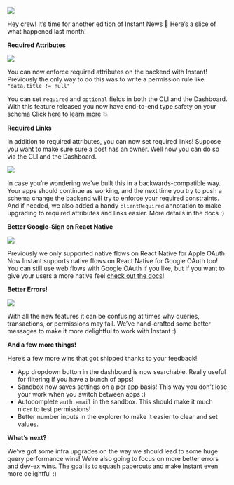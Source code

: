 ![](https://www.instantdb.com/img/emails/apr2025/s_DF8F10A9009F2A236BC7D07C4EC05DDA50E4FB82F40AA98593D3B98A1A7EA3DC_1730238267270_instant_header.png)

Hey crew! It’s time for another edition of Instant News 🙂 Here’s a slice of what happened last month!

**Required Attributes**

![](https://www.instantdb.com/img/emails/apr2025/s_A8BCE826E2D24A59DDDF978FF919F212AA1BA53C7F2773B4B244E2F70CDD846A_1746560354137_image.png)

You can now enforce required attributes on the backend with Instant! Previously the only way to do this was to write a permission rule like `"data.title != null"`

You can set `required` and `optional` fields in both the CLI and the Dashboard. With this feature released you now have end-to-end type safety on your schema Click [here to learn more](https://www.instantdb.com/docs/modeling-data#required-constraints) 💥

**Required Links**

In addition to required attributes, you can now set required links! Suppose you want to make sure sure a post has an owner. Well now you can do so via the CLI and the Dashboard.

![](https://www.instantdb.com/img/emails/apr2025/s_D5033FA557FFFE14A26ED3674BAE74F345ABE2D9051159D5B3634332C24375B3_1746466781941_CleanShot+2025-05-05+at+10.39.092x.png)

In case you’re wondering we’ve built this in a backwards-compatible way. Your apps should continue as working, and the next time you try to push a schema change the backend will try to enforce your required constraints. And if needed, we also added a handy `clientRequired` annotation to make upgrading to required attributes and links easier. More details in the docs :)

**Better Google-Sign on React Native**

![](https://www.instantdb.com/img/emails/apr2025/s_A8BCE826E2D24A59DDDF978FF919F212AA1BA53C7F2773B4B244E2F70CDD846A_1746564212953_better-oauth.png)

Previously we only supported native flows on React Native for Apple OAuth. Now Instant supports native flows on React Native for Google OAuth too! You can still use web flows with Google OAuth if you like, but if you want to give your users a more native feel [check out the docs](https://www.instantdb.com/docs/auth/google-oauth?method=rn-native)!

**Better Errors!**

![](https://www.instantdb.com/img/emails/apr2025/s_A8BCE826E2D24A59DDDF978FF919F212AA1BA53C7F2773B4B244E2F70CDD846A_1746560157623_image.png)

With all the new features it can be confusing at times why queries, transactions, or permissions may fail. We’ve hand-crafted some better messages to make it more delightful to work with Instant :)

**And a few more things!**

Here’s a few more wins that got shipped thanks to your feedback!

- App dropdown button in the dashboard is now searchable. Really useful for filtering if you have a bunch of apps!
- Sandbox now saves settings on a per app basis! This way you don’t lose your work when you switch between apps :)
- Autocomplete `auth.email` in the sandbox. This should make it much nicer to test permissions!
- Better number inputs in the explorer to make it easier to clear and set values.

**What’s next?**

We’ve got some infra upgrades on the way we should lead to some huge query performance wins! We’re also going to focus on more better errors and dev-ex wins. The goal is to squash papercuts and make Instant even more delightful :)

